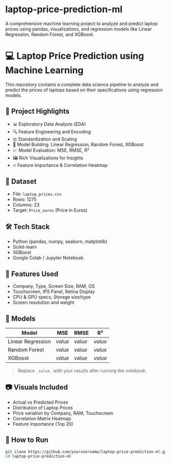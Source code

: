 # laptop-price-prediction-ml
A comprehensive machine learning project to analyze and predict laptop prices using pandas, visualizations, and regression models like Linear Regression, Random Forest, and XGBoost.

# 💻 Laptop Price Prediction using Machine Learning

This repository contains a complete data science pipeline to analyze and predict the prices of laptops based on their specifications using regression models.

## 🚀 Project Highlights

- 📊 Exploratory Data Analysis (EDA)
- 🔍 Feature Engineering and Encoding
- ⚖️ Standardization and Scaling
- 🤖 Model Building: Linear Regression, Random Forest, XGBoost
- 📈 Model Evaluation: MSE, RMSE, R²
- 🖼️ Rich Visualizations for Insights
- 🔥 Feature Importance & Correlation Heatmap

## 📁 Dataset

- File: `laptop_prices.csv`
- Rows: 1275
- Columns: 23
- Target: `Price_euros` (Price in Euros)

## 🛠️ Tech Stack

- Python (pandas, numpy, seaborn, matplotlib)
- Scikit-learn
- XGBoost
- Google Colab / Jupyter Notebook

## 📌 Features Used

- Company, Type, Screen Size, RAM, OS
- Touchscreen, IPS Panel, Retina Display
- CPU & GPU specs, Storage size/type
- Screen resolution and weight

## 🧪 Models

| Model              | MSE        | RMSE      | R²      |
|-------------------|------------|-----------|---------|
| Linear Regression | _value_    | _value_   | _value_ |
| Random Forest     | _value_    | _value_   | _value_ |
| XGBoost           | _value_    | _value_   | _value_ |

> Replace `_value_` with your results after running the notebook.

## 📷 Visuals Included

- Actual vs Predicted Prices
- Distribution of Laptop Prices
- Price variation by Company, RAM, Touchscreen
- Correlation Matrix Heatmap
- Feature Importance (Top 20)

## 🧠 How to Run

```bash
git clone https://github.com/yourusername/laptop-price-prediction-ml.git
cd laptop-price-prediction-ml

